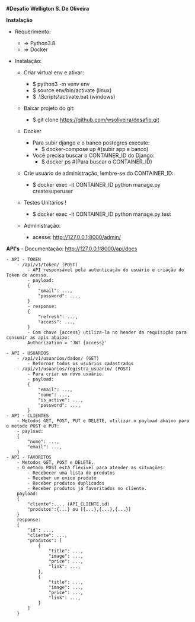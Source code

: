 **#Desafio Welligton S. De Oliveira**

**Instalação**
-   Requerimento:
    - => Python3.8
    - => Docker

-   Instalação:

    - Criar virtual env e ativar:
        -   $ python3 -m venv env
        -   $ source env/bin/activate (linux)
        -   $ .\Scripts\activate.bat (windows)

    - Baixar projeto do git:
        -   $ git clone https://github.com/wsoliveira/desafio.git

    - Docker
        -   Para subir django e o banco postegres execute:
            -   $ docker-compose up #(subir app e banco)
        -   Você precisa buscar o CONTAINER_ID do Django:
            -   $ docker ps #(Para buscar o CONTAINER_ID)

    - Crie usuário de administração, lembre-se do  CONTAINER_ID:
        -   $ docker exec -it CONTAINER_ID python manage.py createsuperuser
        
    - Testes Unitários !
        -   $ docker exec -it CONTAINER_ID python manage.py test

    - Administração:
        - acesse: http://127.0.0.1:8000/admin/

    
**API's**
        - Documentação: http://127.0.0.1:8000/api/docs

    - API - TOKEN
        - /api/v1/token/ (POST)
            - API responsável pela autenticação do usuário e criação do Token de acesso.
            - payload:
            {
                "email": ...,
                "password": ...,
            }
            - response:
            {
                "refresh": ...,
                "access": ...,
            }
            - Com chave {access} utiliza-la no header da requisição para consumir as apis abaixo: 
            Authorization = 'JWT {access}'

    - API - USUARIOS
        - /api/v1/usuarios/dados/ (GET)
            - Retornar todos os usuários cadastrados
        - /api/v1/usuarios/registra_usuario/ (POST)
            - Para criar um novo usuário.
            - payload:
            {
                "email": ...,
                "nome": ...,
                "is_active": ...,
                "password": ...,
            }
    - API - CLIENTES
        - Metodos GET, POST, PUT e DELETE, utilizar o payload abaixo para o metodo POST e PUT:
        - payload:
        {
            "nome": ...,
            "email": ...,
        }
    - API - FAVORITOS
        - Metodos GET, POST e DELETE.
        - O metodo POST está flexivel para atender as situações:
            - Recebecer uma lista de produtos
            - Receber um unico produto
            - Receber produtos duplicados
            - Receber produtos já favoritados no cliente.
        payload:
	    {
		    "cliente":..., (API_CLIENTE.id)
		    "produtos":{...} ou [{...},{...},{...}]
	    }
        response:
        {
            "id": ...,
            "cliente": ...,
            "produtos": [
                {
                    "title": ...,
                    "image": ...,
                    "price": ...,
                    "link": ...,
                },
                {
                    "title": ...,
                    "image": ...,
                    "price": ...,
                    "link": ...,
                } 
            ]
        }        

